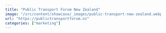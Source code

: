 ```yaml
---
title: "Public Transport Forum New Zealand"
image: "/src/content/showcase/_images/public-transport-new-zealand.webp"
url: "https://publictransportforum.nz"
categories: ["marketing"]
---
```

